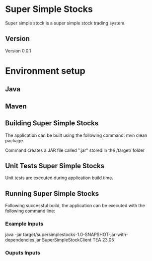 # Super Simple Stocks
Super simple stock is a super simple stock trading system.

## Version
Version 0.0.1

# Environment setup
## Java

## Maven


## Building Super Simple Stocks
The application can be built using the following command:
mvn clean package.

Command creates a JAR file called ".jar" stored in the /target/ folder


## Unit Tests Super Simple Stocks 
Unit tests are executed during application build time.

## Running Super Simple Stocks 
Following successful build, the application can be executed with the following command line:


### Example Inputs
java -jar target/supersimplestocks-1.0-SNAPSHOT-jar-with-dependencies.jar SuperSimpleStockClient TEA 23.05

### Ouputs Inputs
